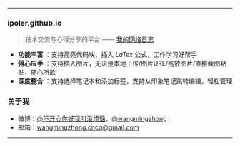 
-------------------

### ipoler.github.io

> 技术交流与心得分享的平台    —— [我的网络日志](https://ipoler.github.io)

- **功能丰富** ：支持高亮代码块、插入 *LaTex* 公式，工作学习好帮手
- **得心应手** ：支持插入图片，无论是本地上传/图片URL/拖放图片/直接截图粘贴，随心所欲
- **深度整合** ：支持选择笔记本和添加标签，支持从印象笔记跳转编辑，轻松管理

### 关于我
- 微博：[@不开心你好我叫没烦恼](http://weibo.com/longer20y)，[@wangmingzhong](http://weibo.com/longer20y "开发者个人账号")
- 邮箱：<wangmingzhong.cncq@gmail.com>

-------------------




